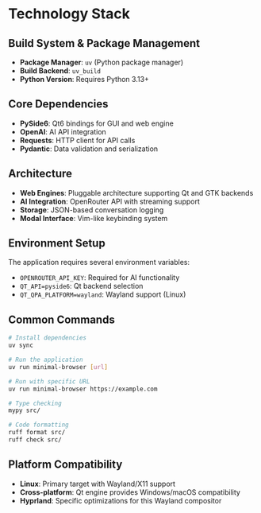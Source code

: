 # Technology Stack

## Build System & Package Management

- **Package Manager**: `uv` (Python package manager)
- **Build Backend**: `uv_build` 
- **Python Version**: Requires Python 3.13+

## Core Dependencies

- **PySide6**: Qt6 bindings for GUI and web engine
- **OpenAI**: AI API integration
- **Requests**: HTTP client for API calls
- **Pydantic**: Data validation and serialization

## Architecture

- **Web Engines**: Pluggable architecture supporting Qt and GTK backends
- **AI Integration**: OpenRouter API with streaming support
- **Storage**: JSON-based conversation logging
- **Modal Interface**: Vim-like keybinding system

## Environment Setup

The application requires several environment variables:
- `OPENROUTER_API_KEY`: Required for AI functionality
- `QT_API=pyside6`: Qt backend selection
- `QT_QPA_PLATFORM=wayland`: Wayland support (Linux)

## Common Commands

```bash
# Install dependencies
uv sync

# Run the application
uv run minimal-browser [url]

# Run with specific URL
uv run minimal-browser https://example.com

# Type checking
mypy src/

# Code formatting
ruff format src/
ruff check src/
```

## Platform Compatibility

- **Linux**: Primary target with Wayland/X11 support
- **Cross-platform**: Qt engine provides Windows/macOS compatibility
- **Hyprland**: Specific optimizations for this Wayland compositor